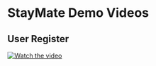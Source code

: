 # StayMate Demo Videos

## User Register
[![Watch the video](https://raw.githubusercontent.com/NgZhiKai/stayMate/tree/feature/jk-develop/docs/stayMate.png)](https://raw.githubusercontent.com/NgZhiKai/stayMate/tree/feature/jk-develop/docs/stayMate_register.mp4)
